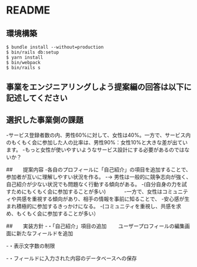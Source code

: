# README

## 環境構築
```
$ bundle install --without=production
$ bin/rails db:setup
$ yarn install
$ bin/webpack
$ bin/rails s
```

## 事業をエンジニアリングしよう提案編の回答は以下に記述してください

## 選択した事業側の課題
-サービス登録者数の内、男性60%に対して、女性は40%。一方で、サービス内のもくもく会に参加した人の比率は、男性90%：女性10%と大きな差が出ています。 
-もっと女性が使いやすいようなサービス設計にする必要があるのではないか？

##　　提案内容
-各自のプロフィールに「自己紹介」の項目を追加することで、参加者が互いに理解しやすい状況を作る。 
-→ 男性は一般的に競争志向が強く、自己紹介が少ない状況でも問題なく行動する傾向がある。 
-(自分自身の力を試すためにもくもく会に参加することが多い) 　　　
-一方で、女性はコミュニティや共感を重視する傾向があり、相手の情報を事前に知ることで、
-安心感が生まれ積極的に参加するきっかけになる。 
-(コミュニティを重視し、共感を求め、もくもく会に参加することが多い）

##　　実装方針
-・「自己紹介」項目の追加 　　ユーザープロフィールの編集画面に新たなフィールドを追加

-・表示文字数の制限

-・フィールドに入力された内容のデータベースへの保存
